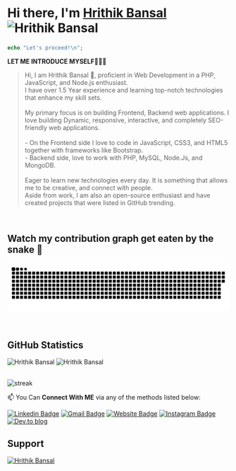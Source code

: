 # Hi there,  I'm [Hrithik Bansal](https://hrithikbansal.epizy.com) <img src="https://media.giphy.com/media/hvRJCLFzcasrR4ia7z/giphy.gif" width="25px" alt="Hrithik Bansal">
```php
echo "Let's proceed!\n";
```

**LET ME INTRODUCE MYSELF🧑🏻‍💻** <br>
> Hi, I am Hrithik Bansal 👋, proficient in Web Development in a PHP, JavaScript, and Node.js enthusiast.
<br> I have over 1.5 Year experience and learning top-notch technologies that enhance my skill sets.
<br><br>My primary focus is on building Frontend, Backend web applications. I love building Dynamic, responsive, interactive, and completely SEO-friendly web applications. 
<br><br> - On the Frontend side I love to code in JavaScript, CSS3, and HTML5 together with frameworks like Bootstrap. 
<br> - Backend side, love to work with PHP, MySQL, Node.Js, and MongoDB.
<br><br>Eager to learn new technologies every day. It is something that allows me to be creative, and connect with people.
<br> Aside from work, I am also an open-source enthusiast and have created projects that were listed in GitHub trending.<br>

<br/>

## Watch my contribution graph get eaten by the snake 🐍
<p align="center">
  <img src="https://github.com/Hrithik1122/Hrithik1122/blob/output/github-contribution-grid-snake-dark.svg" alt="snake" alt="Hrithik Bansal">
</p>

<br/>

## GitHub Statistics
 <div>
 <img height="180em" src="https://github-readme-stats.vercel.app/api?username=hrithik1122&show_icons=true&theme=midnight-purple&hide_border=true&&count_private=true&include_all_commits=true" alt="Hrithik Bansal"/>
  <img height="180em" src="https://github-readme-stats.vercel.app/api/top-langs/?username=hrithik1122&exclude_repo=KNN-Image-Classification&show_icons=true&theme=midnight-purple&hide_border=true&layout=compact&langs_count=8" alt="Hrithik Bansal"/>
</div>

<br/>

![streak](https://github-readme-streak-stats.herokuapp.com/?user=hrithik1122&theme=highcontrast&hide_border=true&currStreakLabel=8e00d5&fire=fffff1&ring=8e00d7)

📫 You Can **Connect With ME** via any of the methods listed below: 

[![Linkedin Badge](https://img.shields.io/badge/LinkedIn-blue?style=flat&logo=linkedin&labelColor=blue&link=https://www.linkedin.com/in/hrithikban/)](https://linkedin.com/in/hrithikban/) [![Gmail Badge](https://img.shields.io/badge/Gmail-red?style=flat&logo=Gmail&logoColor=white&link=mailto:connectwithhrithik@gmail.com)](mailto:connectwithhrithik@gmail.com) [![Website Badge](https://img.shields.io/badge/-Website-47CCCC?style=flat&logo=Google-Chrome&logoColor=white&link=https://hrithikbansal.epizy.com/)](https://hrithikbansal.epizy.com/) [![Instagram Badge](https://img.shields.io/badge/-Instagram-E4405F?style=flat&logo=instagram&logoColor=white&link=https://instagram.com/hrithiikbansal)](https://instagram.com/hrithiikbansal) [![Dev.to blog](https://img.shields.io/badge/dev.to-0A0A0A?style=flat&logo=dev.to&logoColor=white&link=https://dev.to/hrithikbansal)](https://dev.to/hrithikbansal)


## Support
<a href="https://www.buymeacoffee.com/hrithikbansal" target='_blank'> 
    <img src="https://www.buymeacoffee.com/assets/img/guidelines/download-assets-sm-1.svg" height="50" width="150" alt="Hrithik Bansal" ></img>
</a>
